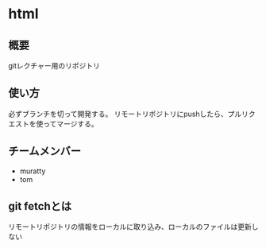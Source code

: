 # html
## 概要
gitレクチャー用のリポジトリ

## 使い方
必ずブランチを切って開発する。
リモートリポジトリにpushしたら、プルリクエストを使ってマージする。

## チームメンバー
* muratty
* tom

## git fetchとは
リモートリポジトリの情報をローカルに取り込み、ローカルのファイルは更新しない
